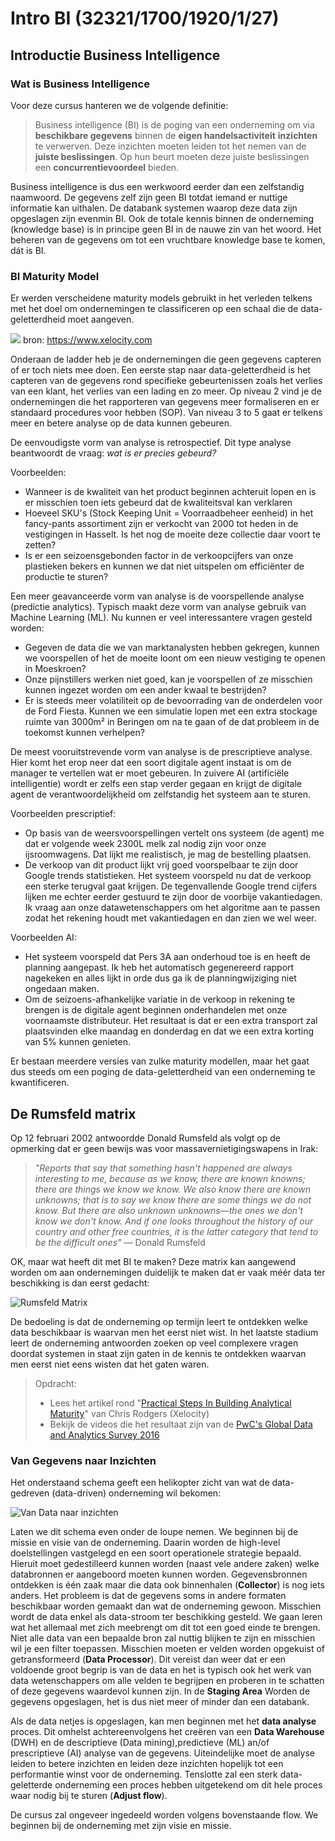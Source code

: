 # Intro BI (32321/1700/1920/1/27)

## Introductie Business Intelligence

### Wat is Business Intelligence

Voor deze cursus hanteren we de volgende definitie:

>Business intelligence (BI) is de poging van een onderneming om via **beschikbare gegevens** binnen de **eigen handelsactiviteit** **inzichten** te verwerven. Deze inzichten moeten leiden tot het nemen van de **juiste beslissingen**. Op hun beurt moeten deze juiste beslissingen een **concurrentievoordeel** bieden.

Business intelligence is dus een werkwoord eerder dan een zelfstandig naamwoord. De gegevens zelf zijn geen BI totdat iemand er nuttige informatie kan uithalen. De databank systemen waarop deze data zijn opgeslagen zijn evenmin BI. Ook de totale kennis binnen de onderneming (knowledge base) is in principe geen BI in de nauwe zin van het woord. Het beheren van de gegevens om tot een vruchtbare knowledge base te komen, dát is BI.

### BI Maturity Model

Er werden verscheidene maturity models gebruikt in het verleden telkens met het doel om ondernemingen te classificeren op een schaal die de data-geletterdheid moet aangeven.

![](Media/CMM.png)
bron: https://www.xelocity.com

Onderaan de ladder heb je de ondernemingen die geen gegevens capteren of er toch niets mee doen. Een eerste stap naar data-geletterdheid is het capteren van de gegevens rond specifieke gebeurtenissen zoals het verlies van een  klant, het verlies van een lading en zo meer. Op niveau 2 vind je de ondernemingen die het rapporteren van gegevens meer formaliseren en er standaard procedures voor hebben (SOP). Van niveau 3 to 5 gaat er telkens meer en betere analyse op de data kunnen gebeuren.

De eenvoudigste vorm van analyse is retrospectief. Dit type analyse beantwoordt de vraag: *wat is er precies gebeurd?*

Voorbeelden:

- Wanneer is de kwaliteit van het product beginnen achteruit lopen en is er misschien toen iets gebeurd dat de kwaliteitsval kan verklaren
- Hoeveel SKU's (Stock Keeping Unit = Voorraadbeheer eenheid) in het fancy-pants assortiment zijn er verkocht van 2000 tot heden in de vestigingen in Hasselt. Is het nog de moeite deze collectie daar voort te zetten?
- Is er een seizoensgebonden factor in de verkoopcijfers van onze plastieken bekers en kunnen we dat niet uitspelen om efficiënter de productie te sturen?

Een meer geavanceerde vorm van analyse is de voorspellende analyse (predictie analytics). Typisch maakt deze vorm van analyse gebruik van Machine Learning (ML). Nu kunnen er veel interessantere vragen gesteld worden:

- Gegeven de data die we van marktanalysten hebben gekregen, kunnen we voorspellen of het de moeite loont om een nieuw vestiging te openen in Moeskroen?
- Onze pijnstillers werken niet goed, kan je voorspellen of ze misschien kunnen ingezet worden om een ander kwaal te bestrijden?
- Er is steeds meer volatiliteit op de bevoorrading van de onderdelen voor de Ford Fiesta. Kunnen we een simulatie lopen met een extra stockage ruimte van 3000m² in Beringen om na te gaan of de dat probleem in de toekomst kunnen verhelpen?

De meest vooruitstrevende vorm van analyse is de prescriptieve analyse. Hier komt het erop neer dat een soort digitale agent instaat is om de manager te vertellen wat er moet gebeuren. In zuivere AI (artificiële intelligentie) wordt er zelfs een stap verder gegaan en krijgt de digitale agent de verantwoordelijkheid om zelfstandig het systeem aan te sturen.

Voorbeelden prescriptief:

- Op basis van de weersvoorspellingen vertelt ons systeem (de agent) me dat er volgende week 2300L melk zal nodig zijn voor onze ijsroomwagens. Dat lijkt me realistisch, je mag de bestelling plaatsen.
- De verkoop van dit product lijkt vrij goed voorspelbaar te zijn door Google trends statistieken. Het systeem voorspeld nu dat de verkoop een sterke terugval gaat krijgen. De tegenvallende Google trend cijfers lijken me echter eerder gestuurd te zijn door de voorbije vakantiedagen. Ik vraag aan onze datawetenschappers om het algoritme aan te passen zodat het rekening houdt met vakantiedagen en dan zien we wel weer.

Voorbeelden AI:

- Het systeem voorspeld dat Pers 3A aan onderhoud toe is en heeft de planning aangepast. Ik heb het automatisch gegenereerd rapport nagekeken en alles lijkt in orde dus ga ik de planningwijziging niet ongedaan maken.
- Om de seizoens-afhankelijke variatie in de verkoop in rekening te brengen is de digitale agent beginnen onderhandelen met onze voornaamste distributeur. Het resultaat is dat er een extra transport zal plaatsvinden elke maandag en donderdag en dat we een extra korting van 5% kunnen genieten.

Er bestaan meerdere versies van zulke maturity modellen, maar het gaat dus steeds om een poging de data-geletterdheid van een onderneming te kwantificeren.

## De Rumsfeld matrix

Op 12 februari 2002 antwoordde Donald Rumsfeld als volgt op de opmerking dat er geen bewijs was voor massavernietigingswapens in Irak:

> *"Reports that say that something hasn't happened are always interesting to me, because as we know, there are known knowns; there are things we know we know. We also know there are known unknowns; that is to say we know there are some things we do not know. But there are also unknown unknowns—the ones we don't know we don't know. And if one looks throughout the history of our country and other free countries, it is the latter category that tend to be the difficult ones"* — Donald Rumsfeld

OK, maar wat heeft dit met BI te maken? Deze matrix kan aangewend worden om aan ondernemingen duidelijk te maken dat er vaak méér data ter beschikking is dan eerst gedacht:

![Rumsfeld Matrix](Media/Rumsfeld.png)

De bedoeling is dat de onderneming op termijn leert te ontdekken welke data beschikbaar is waarvan men het eerst niet wist. In het laatste stadium leert de onderneming antwoorden zoeken op veel complexere vragen doordat systemen in staat zijn gaten in de kennis te ontdekken waarvan men eerst niet eens wisten dat het gaten waren.

> Opdracht:
> - Lees het artikel rond "[Practical Steps In Building Analytical Maturity](https://www.xelocity.com/site/page/article.asp?fpar=b413f3b3c5f5d4c)" van Chris Rodgers (Xelocity)
> - Bekijk de videos die het resultaat zijn van de [PwC's Global Data and Analytics Survey 2016](https://www.pwc.com/us/en/services/consulting/analytics/big-decision-survey.html)

### Van Gegevens naar Inzichten

Het onderstaand schema geeft een helikopter zicht van wat de data-gedreven (data-driven) onderneming wil bekomen:

![Van Data naar inzichten](Media/Generating_Insights.png)

Laten we dit schema even onder de loupe nemen. We beginnen bij de missie en visie van de onderneming. Daarin worden de high-level doelstellingen vastgelegd en een soort operationele strategie bepaald. Hieruit moet gedestilleerd kunnen worden (naast vele andere zaken) welke databronnen er aangeboord moeten kunnen worden. Gegevensbronnen ontdekken is één zaak maar die data ook binnenhalen (**Collector**) is nog iets anders. Het probleem is dat de gegevens soms in andere formaten beschikbaar worden gemaakt dan wat de onderneming gewoon. Misschien wordt de data enkel als data-stroom ter beschikking gesteld. We gaan leren wat het allemaal met zich meebrengt om dit tot een goed einde te brengen. Niet alle data van een bepaalde bron zal nuttig blijken te zijn en misschien wil je een filter toepassen. Misschien moeten er velden worden opgekuist of getransformeerd (**Data Processor**). Dit vereist dan weer dat er een voldoende groot begrip is van de data en het is typisch ook het werk van data wetenschappers om alle velden te begrijpen en proberen in te schatten of deze gegevens waardevol kunnen zijn. In de **Staging Area** Worden de gegevens opgeslagen, het is dus niet meer of minder dan een databank.

Als de data netjes is opgeslagen, kan men beginnen met het **data analyse** proces. Dit omhelst achtereenvolgens het creëren van een **Data Warehouse** (DWH) en de descriptieve (Data mining),predictieve (ML) an/of prescriptieve (AI) analyse van de gegevens. Uiteindelijke moet de analyse leiden to betere inzichten en leiden deze inzichten hopelijk tot een performantie winst voor de onderneming. Tenslotte zal een sterk data-geletterde onderneming een proces hebben uitgetekend om dit hele proces waar nodig bij te sturen (**Adjust flow**).

De cursus zal ongeveer ingedeeld worden volgens bovenstaande flow. We beginnen bij de onderneming met zijn visie en missie.
